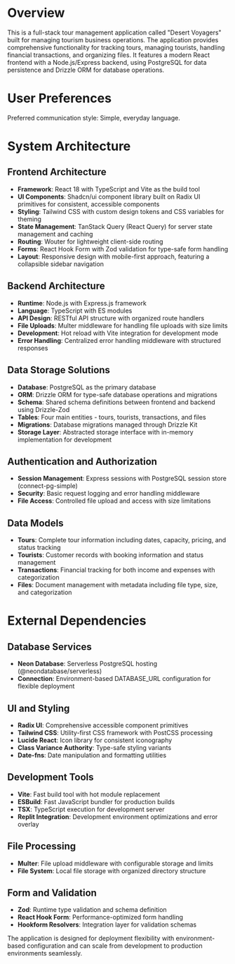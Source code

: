 # Overview

This is a full-stack tour management application called "Desert Voyagers" built for managing tourism business operations. The application provides comprehensive functionality for tracking tours, managing tourists, handling financial transactions, and organizing files. It features a modern React frontend with a Node.js/Express backend, using PostgreSQL for data persistence and Drizzle ORM for database operations.

# User Preferences

Preferred communication style: Simple, everyday language.

# System Architecture

## Frontend Architecture
- **Framework**: React 18 with TypeScript and Vite as the build tool
- **UI Components**: Shadcn/ui component library built on Radix UI primitives for consistent, accessible components
- **Styling**: Tailwind CSS with custom design tokens and CSS variables for theming
- **State Management**: TanStack Query (React Query) for server state management and caching
- **Routing**: Wouter for lightweight client-side routing
- **Forms**: React Hook Form with Zod validation for type-safe form handling
- **Layout**: Responsive design with mobile-first approach, featuring a collapsible sidebar navigation

## Backend Architecture
- **Runtime**: Node.js with Express.js framework
- **Language**: TypeScript with ES modules
- **API Design**: RESTful API structure with organized route handlers
- **File Uploads**: Multer middleware for handling file uploads with size limits
- **Development**: Hot reload with Vite integration for development mode
- **Error Handling**: Centralized error handling middleware with structured responses

## Data Storage Solutions
- **Database**: PostgreSQL as the primary database
- **ORM**: Drizzle ORM for type-safe database operations and migrations
- **Schema**: Shared schema definitions between frontend and backend using Drizzle-Zod
- **Tables**: Four main entities - tours, tourists, transactions, and files
- **Migrations**: Database migrations managed through Drizzle Kit
- **Storage Layer**: Abstracted storage interface with in-memory implementation for development

## Authentication and Authorization
- **Session Management**: Express sessions with PostgreSQL session store (connect-pg-simple)
- **Security**: Basic request logging and error handling middleware
- **File Access**: Controlled file upload and access with size limitations

## Data Models
- **Tours**: Complete tour information including dates, capacity, pricing, and status tracking
- **Tourists**: Customer records with booking information and status management
- **Transactions**: Financial tracking for both income and expenses with categorization
- **Files**: Document management with metadata including file type, size, and categorization

# External Dependencies

## Database Services
- **Neon Database**: Serverless PostgreSQL hosting (@neondatabase/serverless)
- **Connection**: Environment-based DATABASE_URL configuration for flexible deployment

## UI and Styling
- **Radix UI**: Comprehensive accessible component primitives
- **Tailwind CSS**: Utility-first CSS framework with PostCSS processing
- **Lucide React**: Icon library for consistent iconography
- **Class Variance Authority**: Type-safe styling variants
- **Date-fns**: Date manipulation and formatting utilities

## Development Tools
- **Vite**: Fast build tool with hot module replacement
- **ESBuild**: Fast JavaScript bundler for production builds
- **TSX**: TypeScript execution for development server
- **Replit Integration**: Development environment optimizations and error overlay

## File Processing
- **Multer**: File upload middleware with configurable storage and limits
- **File System**: Local file storage with organized directory structure

## Form and Validation
- **Zod**: Runtime type validation and schema definition
- **React Hook Form**: Performance-optimized form handling
- **Hookform Resolvers**: Integration layer for validation schemas

The application is designed for deployment flexibility with environment-based configuration and can scale from development to production environments seamlessly.